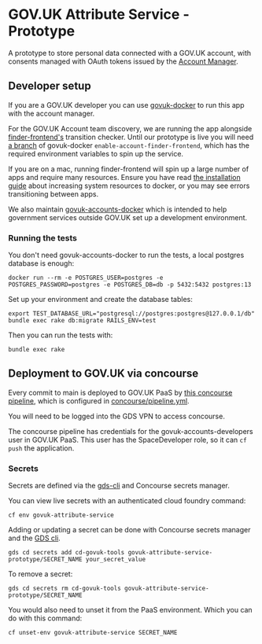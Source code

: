 # GOV.UK Attribute Service - Prototype

A prototype to store personal data connected with a GOV.UK account, with consents managed with OAuth tokens issued by the [Account Manager](https://github.com/alphagov/govuk-account-manager-prototype).

## Developer setup


If you are a GOV.UK developer you can use [govuk-docker](https://github.com/alphagov/govuk-docker) to run this app with the account manager.

For the GOV.UK Account team discovery, we are running the app alongside  [finder-frontend's](https://github.com/alphagov/finder-frontend) transition checker.
Until our prototype is live you will need [a branch](https://github.com/alphagov/govuk-docker/tree/enable-account-finder-frontend) of govuk-docker `enable-account-finder-frontend`, which has the required environment variables to spin up the service.

If you are on a mac, running finder-frontend will spin up a large number of apps and require many resources.
Ensure you have read [the installation guide](https://github.com/alphagov/govuk-docker/blob/master/docs/installation.md#docker-settings) about increasing system resources to docker, or you may see errors transitioning between apps.

We also maintain [govuk-accounts-docker](https://github.com/alphagov/govuk-accounts-docker) which is intended to help government services outside GOV.UK set up a development environment.

### Running the tests

You don't need govuk-accounts-docker to run the tests, a local postgres database is enough:

```
docker run --rm -e POSTGRES_USER=postgres -e POSTGRES_PASSWORD=postgres -e POSTGRES_DB=db -p 5432:5432 postgres:13
```

Set up your environment and create the database tables:

```
export TEST_DATABASE_URL="postgresql://postgres:postgres@127.0.0.1/db"
bundle exec rake db:migrate RAILS_ENV=test
```

Then you can run the tests with:

```
bundle exec rake
```

## Deployment to GOV.UK via concourse

Every commit to main is deployed to GOV.UK PaaS by [this concourse pipeline](https://cd.gds-reliability.engineering/teams/govuk-tools/pipelines/govuk-attribute-service-prototype), which is configured in [concourse/pipeline.yml](/concourse/pipeline.yml).

You will need to be logged into the GDS VPN to access concourse.

The concourse pipeline has credentials for the govuk-accounts-developers user in GOV.UK PaaS. This user has the SpaceDeveloper role, so it can `cf push` the application.

### Secrets

Secrets are defined via the [gds-cli](https://github.com/alphagov/gds-cli) and Concourse secrets manager.

You can view live secrets with an authenticated cloud foundry command:

```
cf env govuk-attribute-service
```

Adding or updating a secret can be done with Concourse secrets manager and the [GDS cli](https://docs.publishing.service.gov.uk/manual/get-started.html#3-install-gds-tooling).

```
gds cd secrets add cd-govuk-tools govuk-attribute-service-prototype/SECRET_NAME your_secret_value
```

To remove a secret:

```
gds cd secrets rm cd-govuk-tools govuk-attribute-service-prototype/SECRET_NAME
```

You would also need to unset it from the PaaS environment. Which you can do with this command:

```
cf unset-env govuk-attribute-service SECRET_NAME
```
